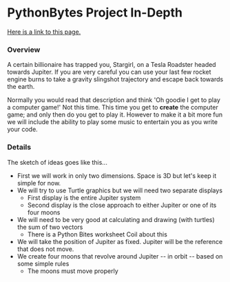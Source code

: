 # PythonBytes Project In-Depth


[Here is a link to this page.](https://github.com/robfatland/pythonbytes/tree/master/projects/stargirl#pythonbytes-project-in-depth)


### Overview


A certain billionaire has trapped you, Stargirl, on a Tesla Roadster headed towards Jupiter. If you are very careful
you can use your last few rocket engine burns to take a gravity slingshot trajectory and escape back towards the 
earth. 


Normally you would read that description and think 'Oh goodie I get to play a computer game!' Not this time. This time
you get to **create** the computer game; and only then do you get to play it. However to make it a bit more fun we will
include the ability to play some music to entertain you as you write your code. 


### Details


The sketch of ideas goes like this...

- First we will work in only two dimensions. Space is 3D but let's keep it simple for now.
- We will try to use Turtle graphics but we will need two separate displays
  - First display is the entire Jupiter system
  - Second display is the close approach to either Jupiter or one of its four moons
- We will need to be very good at calculating and drawing (with turtles) the sum of two vectors
  - There is a Python Bites worksheet Coil about this
- We will take the position of Jupiter as fixed. Jupiter will be the reference that does not move.
- We create four moons that revolve around Jupiter -- in orbit -- based on some simple rules
  - The moons must move properly 


